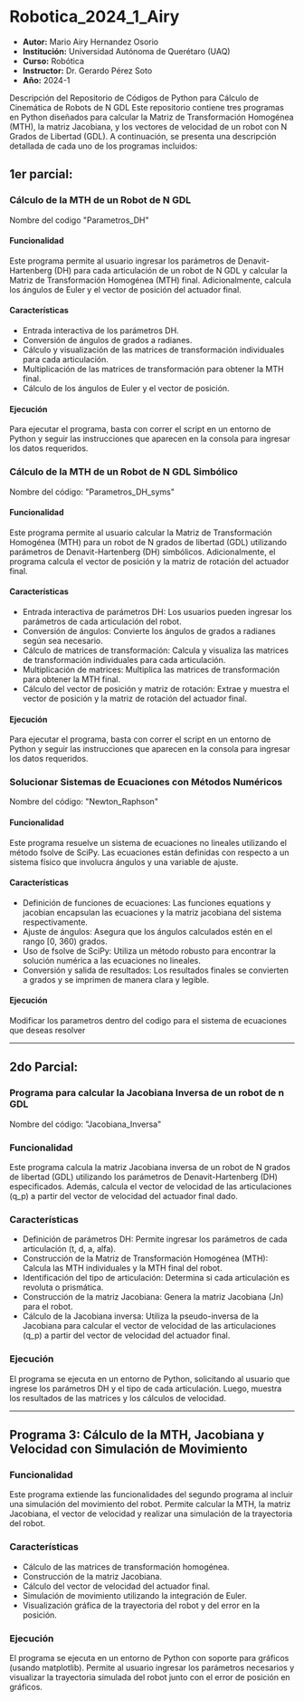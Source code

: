 # Robotica_2024_1_Airy
- **Autor:** Mario Airy Hernandez Osorio
- **Institución:** Universidad Autónoma de Querétaro (UAQ)
- **Curso:** Robótica
- **Instructor:** Dr. Gerardo Pérez Soto
- **Año:** 2024-1

Descripción del Repositorio de Códigos de Python para Cálculo de Cinemática de Robots de N GDL
Este repositorio contiene tres programas en Python diseñados para calcular la Matriz de Transformación Homogénea (MTH), la matriz Jacobiana, y los vectores de velocidad de un robot con N Grados de Libertad (GDL). A continuación, se presenta una descripción detallada de cada uno de los programas incluidos:
## 1er parcial: 

### Cálculo de la MTH de un Robot de N GDL
Nombre del codigo "Parametros_DH"
#### Funcionalidad

Este programa permite al usuario ingresar los parámetros de Denavit-Hartenberg (DH) para cada articulación de un robot de N GDL y calcular la Matriz de Transformación Homogénea (MTH) final. Adicionalmente, calcula los ángulos de Euler y el vector de posición del actuador final.

#### Características

- Entrada interactiva de los parámetros DH.
- Conversión de ángulos de grados a radianes.
- Cálculo y visualización de las matrices de transformación individuales para cada articulación.
- Multiplicación de las matrices de transformación para obtener la MTH final.
- Cálculo de los ángulos de Euler y el vector de posición.

#### Ejecución
Para ejecutar el programa, basta con correr el script en un entorno de Python y seguir las instrucciones que aparecen en la consola para ingresar los datos requeridos.

### Cálculo de la MTH de un Robot de N GDL Simbólico
Nombre del código: "Parametros_DH_syms"

#### Funcionalidad
Este programa permite al usuario calcular la Matriz de Transformación Homogénea (MTH) para un robot de N grados de libertad (GDL) utilizando parámetros de Denavit-Hartenberg (DH) simbólicos. Adicionalmente, el programa calcula el vector de posición y la matriz de rotación del actuador final.

#### Características
- Entrada interactiva de parámetros DH: Los usuarios pueden ingresar los parámetros de cada articulación del robot.
- Conversión de ángulos: Convierte los ángulos de grados a radianes según sea necesario.
- Cálculo de matrices de transformación: Calcula y visualiza las matrices de transformación individuales para cada articulación.
- Multiplicación de matrices: Multiplica las matrices de transformación para obtener la MTH final.
- Cálculo del vector de posición y matriz de rotación: Extrae y muestra el vector de posición y la matriz de rotación del actuador final.
#### Ejecución
Para ejecutar el programa, basta con correr el script en un entorno de Python y seguir las instrucciones que aparecen en la consola para ingresar los datos requeridos.

### Solucionar Sistemas de Ecuaciones con Métodos Numéricos 
Nombre del código: "Newton_Raphson"

#### Funcionalidad
Este programa resuelve un sistema de ecuaciones no lineales utilizando el método fsolve de SciPy. Las ecuaciones están definidas con respecto a un sistema físico que involucra ángulos y una variable de ajuste.

#### Características
- Definición de funciones de ecuaciones: Las funciones equations y jacobian encapsulan las ecuaciones y la matriz jacobiana del sistema respectivamente.
- Ajuste de ángulos: Asegura que los ángulos calculados estén en el rango [0, 360) grados.
- Uso de fsolve de SciPy: Utiliza un método robusto para encontrar la solución numérica a las ecuaciones no lineales.
- Conversión y salida de resultados: Los resultados finales se convierten a grados y se imprimen de manera clara y legible.

#### Ejecución
Modificar los parametros dentro del codigo para el sistema de ecuaciones que deseas resolver

---

## 2do Parcial: 

### Programa para calcular la Jacobiana Inversa de un robot de n GDL
Nombre del código: "Jacobiana_Inversa"

### Funcionalidad

Este programa calcula la matriz Jacobiana inversa de un robot de N grados de libertad (GDL) utilizando los parámetros de Denavit-Hartenberg (DH) especificados. Además, calcula el vector de velocidad de las articulaciones (q_p) a partir del vector de velocidad del actuador final dado.

### Características

- Definición de parámetros DH: Permite ingresar los parámetros de cada articulación (t, d, a, alfa).
- Construcción de la Matriz de Transformación Homogénea (MTH): Calcula las MTH individuales y la MTH final del robot.
- Identificación del tipo de articulación: Determina si cada articulación es revoluta o prismática.
- Construcción de la matriz Jacobiana: Genera la matriz Jacobiana (Jn) para el robot.
- Cálculo de la Jacobiana inversa: Utiliza la pseudo-inversa de la Jacobiana para calcular el vector de velocidad de las articulaciones (q_p) a partir del vector de velocidad del actuador final.

### Ejecución

El programa se ejecuta en un entorno de Python, solicitando al usuario que ingrese los parámetros DH y el tipo de cada articulación. Luego, muestra los resultados de las matrices y los cálculos de velocidad.



---

## Programa 3: Cálculo de la MTH, Jacobiana y Velocidad con Simulación de Movimiento

### Funcionalidad

Este programa extiende las funcionalidades del segundo programa al incluir una simulación del movimiento del robot. Permite calcular la MTH, la matriz Jacobiana, el vector de velocidad y realizar una simulación de la trayectoria del robot.

### Características

- Cálculo de las matrices de transformación homogénea.
- Construcción de la matriz Jacobiana.
- Cálculo del vector de velocidad del actuador final.
- Simulación de movimiento utilizando la integración de Euler.
- Visualización gráfica de la trayectoria del robot y del error en la posición.

### Ejecución

El programa se ejecuta en un entorno de Python con soporte para gráficos (usando matplotlib). Permite al usuario ingresar los parámetros necesarios y visualizar la trayectoria simulada del robot junto con el error de posición en gráficos.
